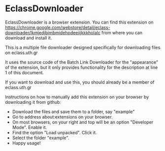 # EclassDownloader

EclassDownloader is a browser extension.
You can find this extension on https://chrome.google.com/webstore/detail/eclass-downloader/lkmjedjbimbmidehpdeeiijkkkholalc
  from where you can download and install it.
  
This is a multiple file downloader designed specifically for downloading files on eclass.uth.gr

It uses the source code of the Batch Link Downloader for the "appearance" of the extension, 
but it only provides functionality for the description at line 1 of this document.

If you want to download and use this, you should already be a member of eclass.uth.gr

Instructions on how to manually add this extension on your browser by downloading it from github:
  - Download the files and save them to a folder, say "example"
  - Go to address about:extensions on your browser.
  - On most browsers, on your right and top will be an option "Developer Mode". Enable it.
  - Find the option "Load unpacked". Click it.
  - Select the folder "example".
  - Happy usage!


